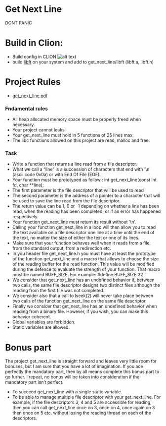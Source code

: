# Get Next Line
DONT PANIC
# Build in Clion:
* Build config in CLION ![alt text](https://i.imgur.com/wZCiu1d.png)
* build [libft][libft] on your system and add to get_next_line/libft (libft.a, libft.h)
# Project Rules
* [get_next_line.pdf][GNL]
### Fndamental rules
* All heap allocated memory space must be properly freed when necessary.
* Your project cannot leaks
* Your get_next_line must hold in 5 functions of 25 lines max.
* The libc functions allowed on this project are read, malloc and free.
### Task
* Write a function that returns a line read from a file descriptor.
* What we call a “line” is a succession of characters that end with ’\n’ (ascii code
  0x0a) or with End Of File (EOF).
* Your function must be prototyped as follow :
  int get_next_line(const int fd, char **line);
* The first parameter is the file descriptor that will be used to read
* The second parameter is the address of a pointer to a character that will be used
  to save the line read from the file descriptor.
* The return value can be 1, 0 or -1 depending on whether a line has been read,
  when the reading has been completed, or if an error has happened respectively.
* Your function get_next_line must return its result without ’\n’.
* Calling your function get_next_line in a loop will then allow you to read the text
  available on a file descriptor one line at a time until the end of the text, no matter
  the size of either the text or one of its lines.
* Make sure that your function behaves well when it reads from a file, from the
  standard output, from a redirection etc.
* In you header file get_next_line.h you must have at least the prototype of the
  function get_next_line and a macro that allows to choose the size of the reading
  buffer for the read function. This value will be modified during the defence to
  evaluate the strength of your function. That macro must be named BUFF_SIZE.
  For example:
  \#define BUFF_SIZE 32
* We consider that get_next_line has an undefined behavior if, between two calls,
 the same file descriptor designs two distinct files although the reading from the first
 file was not completed.
* We consider also that a call to lseek(2) will never take place between two calls of
 the function get_next_line on the same file descriptor.
* Finally we consider that get_next_line has an undefined behavior when reading
 from a binary file. However, if you wish, you can make this behavior coherent.
* Global variables are forbidden.
* Static variables are allowed.

# Bonus part
The project get_next_line is straight forward and leaves very little room for bonuses,
but I am sure that you have a lot of imagination. If you ace perfectly the mandatory
part, then by all means complete this bonus part to go furher. I repeat, no bonus will be
taken into consideration if the mandatory part isn’t perfect.
* To succeed get_next_line with a single static variable.
*  To be able to manage multiple file descriptor with your get_next_line. For example,
if the file descriptors 3, 4 and 5 are accessible for reading, then you can call
get_next_line once on 3, once on 4, once again on 3 then once on 5 etc. without
losing the reading thread on each of the descriptors.


[GNL]: <https://cdn.intra.42.fr/pdf/pdf/776/get_next_line.en.pdf>
[libft]: <https://github.com/arrudenk/Libft/>
[norm]: <https://cdn.intra.42.fr/pdf/pdf/960/norme.en.pdf>

